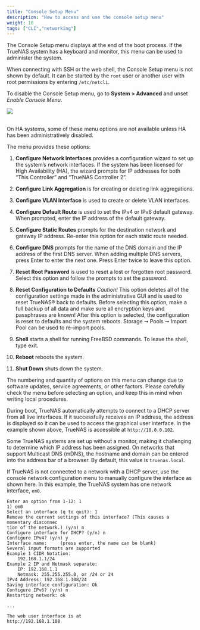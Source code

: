 ```yaml
---
title: "Console Setup Menu"
description: "How to access and use the console setup menu"
weight: 10
tags: ["CLI","networking"]
---
```


The Console Setup menu displays at the end of the boot process.
If the TrueNAS system has a keyboard and monitor, this menu can be used to administer the system.

When connecting with SSH or the web shell, the Console Setup menu is not shown by default.
It can be started by the `root` user or another user with root permissions by entering `/etc/netcli`.

To disable the Console Setup menu, go to **System > Advanced** and unset *Enable Console Menu*.

<img src="/images/ConsoleMenu.png">
<br><br>

On HA systems, some of these menu options are not available unless HA has been administratively disabled.

The menu provides these options:

1) **Configure Network Interfaces** provides a configuration wizard to set up the system’s network interfaces. If the system has been licensed for High Availability (HA), the wizard prompts for IP addresses for both “This Controller” and “TrueNAS Controller 2”.

2) **Configure Link Aggregation** is for creating or deleting link aggregations.

3) **Configure VLAN Interface** is used to create or delete VLAN interfaces.

4) **Configure Default Route** is used to set the IPv4 or IPv6 default gateway. When prompted, enter the IP address of the default gateway.

5) **Configure Static Routes** prompts for the destination network and gateway IP address. Re-enter this option for each static route needed.

6) **Configure DNS** prompts for the name of the DNS domain and the IP address of the first DNS server. When adding multiple DNS servers, press Enter to enter the next one. Press Enter twice to leave this option.

7) **Reset Root Password** is used to reset a lost or forgotten root password. Select this option and follow the prompts to set the password.

8) **Reset Configuration to Defaults** *Caution!* This option deletes all of the configuration settings made in the administrative GUI and is used to reset  TrueNAS® back to defaults. Before selecting this option, make a full backup of all data and make sure all encryption keys and passphrases are known! After this option is selected, the configuration is reset to defaults and the system reboots. Storage ➞ Pools ➞ Import Pool can be used to re-import pools.

9) **Shell** starts a shell for running FreeBSD commands. To leave the shell, type exit.

10) **Reboot** reboots the system.

11) **Shut Down** shuts down the system.

The numbering and quantity of options on this menu can change due to software updates, service agreements, or other factors.
Please carefully check the menu before selecting an option, and keep this in mind when writing local procedures.

During boot, TrueNAS automatically attempts to connect to a DHCP server from all live interfaces.
If it successfully receives an IP address, the address is displayed so it can be used to access the graphical user interface.
In the example shown above, TrueNAS is accessible at `http://10.0.0.102`.

Some TrueNAS systems are set up without a monitor, making it challenging to determine which IP address has been assigned.
On networks that support Multicast DNS (mDNS), the hostname and domain can be entered into the address bar of a browser.
By default, this value is `truenas.local`.

If TrueNAS is not connected to a network with a DHCP server, use the console network configuration menu to manually configure the interface as shown here.
In this example, the TrueNAS system has one network interface, `em0`.

```
Enter an option from 1-12: 1
1) em0
Select an interface (q to quit): 1
Remove the current settings of this interface? (This causes a momentary disconnec
tion of the network.) (y/n) n
Configure interface for DHCP? (y/n) n
Configure IPv4? (y/n) y
Interface name:     (press enter, the name can be blank)
Several input formats are supported
Example 1 CIDR Notation:
    192.168.1.1/24
Example 2 IP and Netmask separate:
    IP: 192.168.1.1
    Netmask: 255.255.255.0, or /24 or 24
IPv4 Address: 192.168.1.108/24
Saving interface configuration: Ok
Configure IPv6? (y/n) n
Restarting network: ok

...

The web user interface is at
http://192.168.1.108
```
